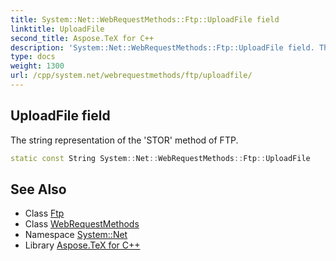 ```yaml
---
title: System::Net::WebRequestMethods::Ftp::UploadFile field
linktitle: UploadFile
second_title: Aspose.TeX for C++
description: 'System::Net::WebRequestMethods::Ftp::UploadFile field. The string representation of the ''STOR'' method of FTP in C++.'
type: docs
weight: 1300
url: /cpp/system.net/webrequestmethods/ftp/uploadfile/
---
```

## UploadFile field


The string representation of the 'STOR' method of FTP.

```cpp
static const String System::Net::WebRequestMethods::Ftp::UploadFile
```

## See Also

* Class [Ftp](../)
* Class [WebRequestMethods](../../)
* Namespace [System::Net](../../../)
* Library [Aspose.TeX for C++](../../../../)
